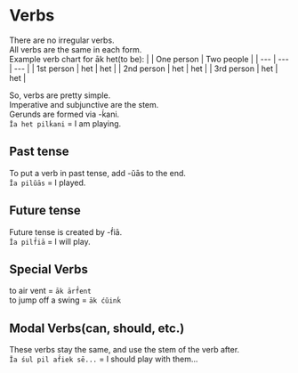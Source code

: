 # Verbs
There are no irregular verbs.  
All verbs are the same in each form.  
Example verb chart for āk het(to be):
| | One person | Two people |
| --- | --- | --- |
| 1st person | het | het |
| 2nd person | het | het |
| 3rd person | het | het |

So, verbs are pretty simple.  
Imperative and subjunctive are the stem.  
Gerunds are formed via -ḱani.  
`Ĭa het pilḱani` = I am playing.
## Past tense
To put a verb in past tense, add -ŭās to the end.  
`Ĭa pilŭās` = I played.
## Future tense
Future tense is created by -f́iā.  
`Ĭa pilf́iā` = I will play.
## Special Verbs
to air vent = `āk ārf́ent`  
to jump off a swing = `āk ćŭinḱ`
## Modal Verbs(can, should, etc.)
These verbs stay the same, and use the stem of the verb after.  
`Ĭa śul pil af́iek sē...` = I should play with them...
